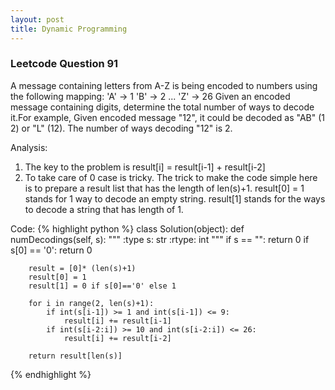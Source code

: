 ```yaml
---
layout: post
title: Dynamic Programming
---
```

### Leetcode Question 91
A message containing letters from A-Z is being encoded to numbers using the following mapping:
	'A' -> 1
	'B' -> 2
	...
	'Z' -> 26
Given an encoded message containing digits, determine the total number of ways to decode it.For example, Given encoded message "12", it could be decoded as "AB" (1 2) or "L" (12). The number of ways decoding "12" is 2.

Analysis:
1. The key to the problem is result[i] = result[i-1] + result[i-2]
2. To take care of 0 case is tricky. The trick to make the code simple here is to prepare a result list that has the length of len(s)+1. result[0] = 1 stands for 1 way to decode an empty string. result[1] stands for the ways to decode a string that has length of 1.

Code:
{% highlight python %}
class Solution(object):
    def numDecodings(self, s):
        """
        :type s: str
        :rtype: int
        """
        if s == "":
            return 0
        if s[0] == '0':
            return 0
        
        result = [0]* (len(s)+1)
        result[0] = 1
        result[1] = 0 if s[0]=='0' else 1
        
        for i in range(2, len(s)+1):
            if int(s[i-1]) >= 1 and int(s[i-1]) <= 9:
                result[i] += result[i-1]
            if int(s[i-2:i]) >= 10 and int(s[i-2:i]) <= 26:
                result[i] += result[i-2]
        
        return result[len(s)]
{% endhighlight %}